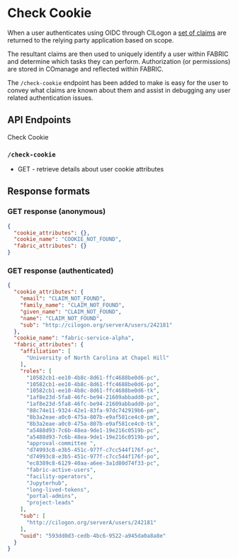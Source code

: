 # Check Cookie

When a user authenticates using OIDC through CILogon a [set of claims](https://www.cilogon.org/oidc#h.p_PEQXL8QUjsQm) are returned to the relying party application based on scope.

The resultant claims are then used to uniquely identify a user within FABRIC and determine which tasks they can perform. Authorization (or permissions) are stored in COmanage and reflected within FABRIC.

The `/check-cookie` endpoint has been added to make is easy for the user to convey what claims are known about them and assist in debugging any user related authentication issues.

## API Endpoints

Check Cookie

### `/check-cookie`

- GET - retrieve details about user cookie attributes

## Response formats

### GET response (anonymous)

```json
{
  "cookie_attributes": {},
  "cookie_name": "COOKIE_NOT_FOUND",
  "fabric_attributes": {}
}
```

### GET response (authenticated) 

```json
{
  "cookie_attributes": {
    "email": "CLAIM_NOT_FOUND",
    "family_name": "CLAIM_NOT_FOUND",
    "given_name": "CLAIM_NOT_FOUND",
    "name": "CLAIM_NOT_FOUND",
    "sub": "http://cilogon.org/serverA/users/242181"
  },
  "cookie_name": "fabric-service-alpha",
  "fabric_attributes": {
    "affiliation": [
      "University of North Carolina at Chapel Hill"
    ],
    "roles": [
      "10582cb1-ee10-4b8c-8d61-ffc4688be0d6-pc",
      "10582cb1-ee10-4b8c-8d61-ffc4688be0d6-po",
      "10582cb1-ee10-4b8c-8d61-ffc4688be0d6-tk",
      "1af8e23d-5fa8-46fc-be94-21609abbadd0-pc",
      "1af8e23d-5fa8-46fc-be94-21609abbadd0-po",
      "88c74e11-9324-42e1-83fa-97dc742919b6-pm",
      "8b3a2eae-a0c0-475a-807b-e9af581ce4c0-pm",
      "8b3a2eae-a0c0-475a-807b-e9af581ce4c0-tk",
      "a5488d93-7c6b-48ea-9de1-19e216c0519b-pc",
      "a5488d93-7c6b-48ea-9de1-19e216c0519b-po",
      "approval-committee ",
      "d74993c8-e3b5-451c-977f-c7cc544f176f-pc",
      "d74993c8-e3b5-451c-977f-c7cc544f176f-po",
      "ec8389c8-6129-40aa-a6ee-3a1d80d74f33-pc",
      "fabric-active-users",
      "facility-operators",
      "Jupyterhub",
      "long-lived-tokens",
      "portal-admins",
      "project-leads"
    ],
    "sub": [
      "http://cilogon.org/serverA/users/242181"
    ],
    "uuid": "593dd0d3-cedb-4bc6-9522-a945da0a8a8e"
  }
}
```
